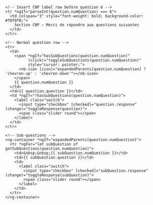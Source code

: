 <tbody>
  <ng-container *ngFor="let question of getFilteredParentQuestions(); let i = index">
    
    <!-- Insert CNP label row before question 6 -->
    <tr *ngIf="parseInt(question.numQuestion) === 6">
      <td colspan="3" style="font-weight: bold; background-color: #f0f0f0;">
        Section CNP – Merci de répondre aux questions suivantes
      </td>
    </tr>

    <!-- Normal question row -->
    <tr>
      <td>
        <span *ngIf="hasSubQuestions(question.numQuestion)"
              (click)="toggleSubQuestions(question.numQuestion)"
              style="cursor: pointer;">
          <nb-icon [icon]="expandedParents[question.numQuestion] ? 'chevron-up' : 'chevron-down'"></nb-icon>
        </span>
        {{ question.numQuestion }}
      </td>
      <td>{{ question.question }}</td>
      <td *ngIf="!hasSubQuestions(question.numQuestion)">
        <label class="switch">
          <input type="checkbox" [checked]="question.response" (change)="toggleResponse(question)">
          <span class="slider round"></span>
        </label>
      </td>
    </tr>

    <!-- Sub-questions -->
    <ng-container *ngIf="expandedParents[question.numQuestion]">
      <tr *ngFor="let subQuestion of getSubQuestions(question.numQuestion)">
        <td>&nbsp;&nbsp;{{ subQuestion.numQuestion }}</td>
        <td>{{ subQuestion.question }}</td>
        <td>
          <label class="switch">
            <input type="checkbox" [checked]="subQuestion.response" (change)="toggleResponse(subQuestion)">
            <span class="slider round"></span>
          </label>
        </td>
      </tr>
    </ng-container>

  </ng-container>
</tbody>
